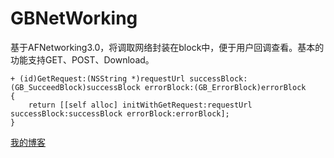 # GBNetWorking
基于AFNetworking3.0，将调取网络封装在block中，便于用户回调查看。基本的功能支持GET、POST、Download。
```
+ (id)GetRequest:(NSString *)requestUrl successBlock:(GB_SucceedBlock)successBlock errorBlock:(GB_ErrorBlock)errorBlock
{
    return [[self alloc] initWithGetRequest:requestUrl successBlock:successBlock errorBlock:errorBlock];
}
```
[我的博客](http://blog.csdn.net/normanv)

